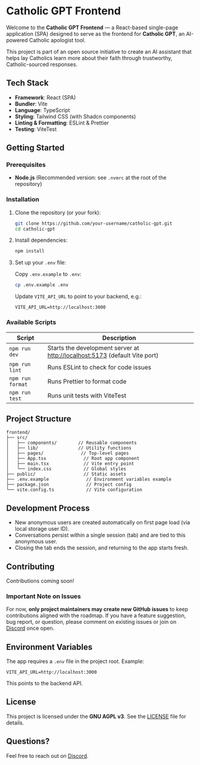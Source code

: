 # Catholic GPT Frontend

Welcome to the **Catholic GPT Frontend** — a React-based single-page application (SPA) designed to serve as the frontend for **Catholic GPT**, an AI-powered Catholic apologist tool.

This project is part of an open source initiative to create an AI assistant that helps lay Catholics learn more about their faith through trustworthy, Catholic-sourced responses.

## Tech Stack

- **Framework**: React (SPA)
- **Bundler**: Vite
- **Language**: TypeScript
- **Styling**: Tailwind CSS (with Shadcn components)
- **Linting & Formatting**: ESLint & Prettier
- **Testing**: ViteTest

## Getting Started

### Prerequisites

- **Node.js** (Recommended version: see `.nvmrc` at the root of the repository)

### Installation

1. Clone the repository (or your fork):

    ```bash
    git clone https://github.com/your-username/catholic-gpt.git
    cd catholic-gpt
    ```

2. Install dependencies:

    ```bash
    npm install
    ```

3. Set up your `.env` file:

    Copy `.env.example` to `.env`:

    ```bash
    cp .env.example .env
    ```

    Update `VITE_API_URL` to point to your backend, e.g.:

    ```
    VITE_API_URL=http://localhost:3000
    ```

### Available Scripts

| Script   | Description |
|----------|-------------|
| `npm run dev` | Starts the development server at [http://localhost:5173](http://localhost:5173) (default Vite port) |
| `npm run lint` | Runs ESLint to check for code issues |
| `npm run format` | Runs Prettier to format code |
| `npm run test` | Runs unit tests with ViteTest |

## Project Structure

```
frontend/
├── src/
│   ├── components/        // Reusable components
│   ├── lib/               // Utility functions
│   ├── pages/              // Top-level pages
│   ├── App.tsx              // Root app component
│   ├── main.tsx             // Vite entry point
│   └── index.css            // Global styles
├── public/                  // Static assets
├── .env.example              // Environment variables example
├── package.json              // Project config
└── vite.config.ts            // Vite configuration
```

## Development Process

- New anonymous users are created automatically on first page load (via local storage user ID).
- Conversations persist within a single session (tab) and are tied to this anonymous user.
- Closing the tab ends the session, and returning to the app starts fresh.

## Contributing

Contributions coming soon!

### Important Note on Issues

For now, **only project maintainers may create new GitHub issues** to keep contributions aligned with the roadmap. If you have a feature suggestion, bug report, or question, please comment on existing issues or join on [Discord](https://discord.gg/bAmCr5gu) once open.

## Environment Variables

The app requires a `.env` file in the project root. Example:

```
VITE_API_URL=http://localhost:3000
```

This points to the backend API.

## License

This project is licensed under the **GNU AGPL v3**. See the [LICENSE](../LICENSE) file for details.

## Questions?

Feel free to reach out on [Discord](https://discord.gg/bAmCr5gu).

